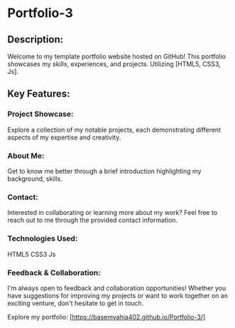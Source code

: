 # Portfolio-3

## Description:

Welcome to my template portfolio website hosted on GitHub! This portfolio showcases my skills, experiences, and projects. 
Utilizing [HTML5, CSS3, Js].

## Key Features:

### Project Showcase: 
Explore a collection of my notable projects, each demonstrating different aspects of my expertise and creativity.
### About Me: 
Get to know me better through a brief introduction highlighting my background, skills.
### Contact: 
Interested in collaborating or learning more about my work? Feel free to reach out to me through the provided contact information.
### Technologies Used:

HTML5
CSS3
Js

### Feedback & Collaboration:
I'm always open to feedback and collaboration opportunities! Whether you have suggestions for improving my projects or want to work together on an exciting venture, don't hesitate to get in touch.

Explore my portfolio: [https://basemyahia402.github.io/Portfolio-3/]


